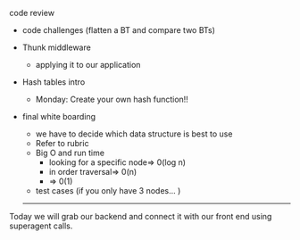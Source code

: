 code review
  - code challenges  (flatten a BT and compare two BTs)
  - Thunk middleware
    - applying it to our application

  - Hash tables intro
    - Monday: Create your own hash function!!

- final white boarding
  - we have to decide which data structure is best to use
  - Refer to rubric
  - Big O and run time
    - looking for a specific node=> 0(log n)
    - in order traversal=> 0(n)
    -   => 0(1)
  - test cases (if you only have 3 nodes... )

  _______

Today we will grab our backend and connect it with our front end using superagent calls.
